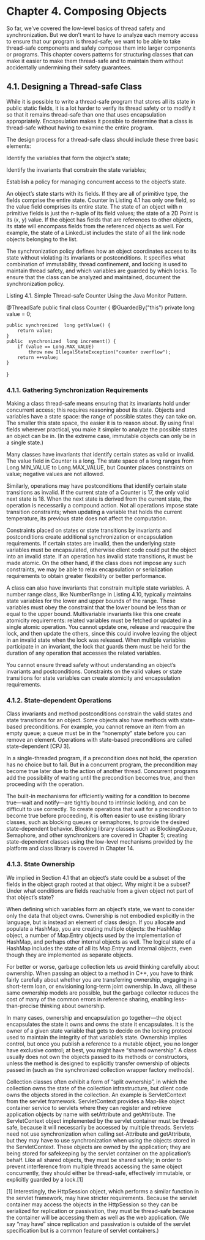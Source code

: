 # Chapter 4. Composing Objects

So far, we’ve covered the low-level basics of thread safety and synchronization. But we don’t want to have to analyze each memory access to ensure that our program is thread-safe; we want to be able to take thread-safe components and safely compose them into larger components or programs. This chapter covers patterns for structuring classes that can make it easier to make them thread-safe and to maintain them without accidentally undermining their safety guarantees.

## 4.1. Designing a Thread-safe Class

While it is possible to write a thread-safe program that stores all its state in public static fields, it is a lot harder to verify its thread safety or to modify it so that it remains thread-safe than one that uses encapsulation appropriately. Encapsulation makes it possible to determine that a class is thread-safe without having to examine the entire program.

The design process for a thread-safe class should include these three basic elements:

Identify the variables that form the object’s state;

Identify the invariants that constrain the state variables;

Establish a policy for managing concurrent access to the object’s state.


An object’s state starts with its fields. If they are all of primitive type, the fields comprise the entire state. Counter in Listing 4.1 has only one field, so the value field comprises its entire state. The state of an object with n primitive fields is just the n-tuple of its field values; the state of a 2D Point is its (x, y) value. If the object has fields that are references to other objects, its state will encompass fields from the referenced objects as well. For example, the state of a LinkedList includes the state of all the link node objects belonging to the list.

The synchronization policy defines how an object coordinates access to its state without violating its invariants or postconditions. It specifies what combination of immutability, thread confinement, and locking is used to maintain thread safety, and which variables are guarded by which locks. To ensure that the class can be analyzed and maintained, document the synchronization policy.

Listing 4.1. Simple Thread-safe Counter Using the Java Monitor Pattern.

@ThreadSafe
public final class Counter {
    @GuardedBy("this")  private long value = 0;

    public synchronized  long getValue() {
        return value;
    }
    public  synchronized  long increment() {
        if (value == Long.MAX_VALUE)
            throw new IllegalStateException("counter overflow");
        return ++value;
    }
}

### 4.1.1. Gathering Synchronization Requirements

Making a class thread-safe means ensuring that its invariants hold under concurrent access; this requires reasoning about its state. Objects and variables have a state space: the range of possible states they can take on. The smaller this state space, the easier it is to reason about. By using final fields wherever practical, you make it simpler to analyze the possible states an object can be in. (In the extreme case, immutable objects can only be in a single state.)

Many classes have invariants that identify certain states as valid or invalid. The value field in Counter is a long. The state space of a long ranges from Long.MIN_VALUE to Long.MAX_VALUE, but Counter places constraints on value; negative values are not allowed.

Similarly, operations may have postconditions that identify certain state transitions as invalid. If the current state of a Counter is 17, the only valid next state is 18. When the next state is derived from the current state, the operation is necessarily a compound action. Not all operations impose state transition constraints; when updating a variable that holds the current temperature, its previous state does not affect the computation.

Constraints placed on states or state transitions by invariants and postconditions create additional synchronization or encapsulation requirements. If certain states are invalid, then the underlying state variables must be encapsulated, otherwise client code could put the object into an invalid state. If an operation has invalid state transitions, it must be made atomic. On the other hand, if the class does not impose any such constraints, we may be able to relax encapsulation or serialization requirements to obtain greater flexibility or better performance.

A class can also have invariants that constrain multiple state variables. A number range class, like NumberRange in Listing 4.10, typically maintains state variables for the lower and upper bounds of the range. These variables must obey the constraint that the lower bound be less than or equal to the upper bound. Multivariable invariants like this one create atomicity requirements: related variables must be fetched or updated in a single atomic operation. You cannot update one, release and reacquire the lock, and then update the others, since this could involve leaving the object in an invalid state when the lock was released. When multiple variables participate in an invariant, the lock that guards them must be held for the duration of any operation that accesses the related variables.

You cannot ensure thread safety without understanding an object’s invariants and postconditions. Constraints on the valid values or state transitions for state variables can create atomicity and encapsulation requirements.


### 4.1.2. State-dependent Operations

Class invariants and method postconditions constrain the valid states and state transitions for an object. Some objects also have methods with state-based preconditions. For example, you cannot remove an item from an empty queue; a queue must be in the “nonempty” state before you can remove an element. Operations with state-based preconditions are called state-dependent [CPJ 3].

In a single-threaded program, if a precondition does not hold, the operation has no choice but to fail. But in a concurrent program, the precondition may become true later due to the action of another thread. Concurrent programs add the possibility of waiting until the precondition becomes true, and then proceeding with the operation.

The built-in mechanisms for efficiently waiting for a condition to become true—wait and notify—are tightly bound to intrinsic locking, and can be difficult to use correctly. To create operations that wait for a precondition to become true before proceeding, it is often easier to use existing library classes, such as blocking queues or semaphores, to provide the desired state-dependent behavior. Blocking library classes such as BlockingQueue, Semaphore, and other synchronizers are covered in Chapter 5; creating state-dependent classes using the low-level mechanisms provided by the platform and class library is covered in Chapter 14.

### 4.1.3. State Ownership

We implied in Section 4.1 that an object’s state could be a subset of the fields in the object graph rooted at that object. Why might it be a subset? Under what conditions are fields reachable from a given object not part of that object’s state?

When defining which variables form an object’s state, we want to consider only the data that object owns. Ownership is not embodied explicitly in the language, but is instead an element of class design. If you allocate and populate a HashMap, you are creating multiple objects: the HashMap object, a number of Map.Entry objects used by the implementation of HashMap, and perhaps other internal objects as well. The logical state of a HashMap includes the state of all its Map.Entry and internal objects, even though they are implemented as separate objects.

For better or worse, garbage collection lets us avoid thinking carefully about ownership. When passing an object to a method in C++, you have to think fairly carefully about whether you are transferring ownership, engaging in a short-term loan, or envisioning long-term joint ownership. In Java, all these same ownership models are possible, but the garbage collector reduces the cost of many of the common errors in reference sharing, enabling less-than-precise thinking about ownership.

In many cases, ownership and encapsulation go together—the object encapsulates the state it owns and owns the state it encapsulates. It is the owner of a given state variable that gets to decide on the locking protocol used to maintain the integrity of that variable’s state. Ownership implies control, but once you publish a reference to a mutable object, you no longer have exclusive control; at best, you might have “shared ownership”. A class usually does not own the objects passed to its methods or constructors, unless the method is designed to explicitly transfer ownership of objects passed in (such as the synchronized collection wrapper factory methods).

Collection classes often exhibit a form of “split ownership”, in which the collection owns the state of the collection infrastructure, but client code owns the objects stored in the collection. An example is ServletContext from the servlet framework. ServletContext provides a Map-like object container service to servlets where they can register and retrieve application objects by name with setAttribute and getAttribute. The ServletContext object implemented by the servlet container must be thread-safe, because it will necessarily be accessed by multiple threads. Servlets need not use synchronization when calling set-Attribute and getAttribute, but they may have to use synchronization when using the objects stored in the ServletContext. These objects are owned by the application; they are being stored for safekeeping by the servlet container on the application’s behalf. Like all shared objects, they must be shared safely; in order to prevent interference from multiple threads accessing the same object concurrently, they should either be thread-safe, effectively immutable, or explicitly guarded by a lock.[1]

[1] Interestingly, the HttpSession object, which performs a similar function in the servlet framework, may have stricter requirements. Because the servlet container may access the objects in the HttpSession so they can be serialized for replication or passivation, they must be thread-safe because the container will be accessing them as well as the web application. (We say “may have” since replication and passivation is outside of the servlet specification but is a common feature of servlet containers.)

